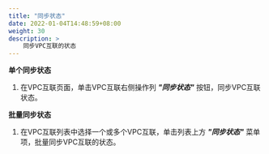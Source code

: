 ```yaml
---
title: "同步状态"
date: 2022-01-04T14:48:59+08:00
weight: 30
description: >
    同步VPC互联的状态
---
```



**单个同步状态**

1. 在VPC互联页面，单击VPC互联右侧操作列 **_"同步状态"_** 按钮，同步VPC互联状态。

**批量同步状态**

1. 在VPC互联列表中选择一个或多个VPC互联，单击列表上方  **_"同步状态"_** 菜单项，批量同步VPC互联的状态。